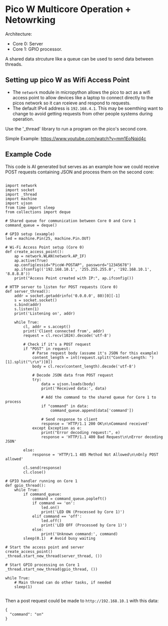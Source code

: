 # Pico W Multicore Operation + Netowrking

Architecture:

- Core 0: Server
- Core 1: GPIO processor.

A shared data strcuture like a queue can be used to send data between threads.

## Setting up pico W as Wifi Access Point 

- The `network` module in micropython allows the pico to act as a wifi access point to allow devices like a laptop to connect directly to the picos network so it can rceieve and respond to requests.
- The default IPv4 address is `192.168.4.1`. This may be soemthing want to change to avoid getting requests from other people systems during operation. 

Use the '_thread' library to run a program on the pico's second core.

Simple Example: https://www.youtube.com/watch?v=mm1EoNqjd4c

## Example Code

This code is AI generated but serves as an example how we could receive POST requests containing JSON and process them on the second core:

```

import network
import socket
import _thread
import machine
import ujson
from time import sleep
from collections import deque

# Shared queue for communication between Core 0 and Core 1
command_queue = deque()

# GPIO setup (example)
led = machine.Pin(25, machine.Pin.OUT)

# Wi-Fi Access Point setup (Core 0)
def create_access_point():
    ap = network.WLAN(network.AP_IF)
    ap.active(True)
    ap.config(essid="PicoW-POSTAP", password="12345678")
    ap.ifconfig(('192.168.10.1', '255.255.255.0', '192.168.10.1', '8.8.8.8'))
    print("Access Point created with IP:", ap.ifconfig())

# HTTP server to listen for POST requests (Core 0)
def server_thread():
    addr = socket.getaddrinfo('0.0.0.0', 80)[0][-1]
    s = socket.socket()
    s.bind(addr)
    s.listen(1)
    print('Listening on', addr)

    while True:
        cl, addr = s.accept()
        print('Client connected from', addr)
        request = cl.recv(1024).decode('utf-8')

        # Check if it's a POST request
        if "POST" in request:
            # Parse request body (assume it's JSON for this example)
            content_length = int(request.split("Content-Length: ")[1].split("\r\n")[0])
            body = cl.recv(content_length).decode('utf-8')
            
            # Decode JSON data from POST request
            try:
                data = ujson.loads(body)
                print('Received data:', data)

                # Add the command to the shared queue for Core 1 to process
                if "command" in data:
                    command_queue.append(data['command'])

                # Send response to client
                response = 'HTTP/1.1 200 OK\n\nCommand received'
            except Exception as e:
                print("Error decoding request:", e)
                response = 'HTTP/1.1 400 Bad Request\n\nError decoding JSON'
        
        else:
            response = 'HTTP/1.1 405 Method Not Allowed\n\nOnly POST allowed'

        cl.send(response)
        cl.close()

# GPIO handler running on Core 1
def gpio_thread():
    while True:
        if command_queue:
            command = command_queue.popleft()
            if command == 'on':
                led.on()
                print('LED ON (Processed by Core 1)')
            elif command == 'off':
                led.off()
                print('LED OFF (Processed by Core 1)')
            else:
                print('Unknown command:', command)
        sleep(0.1)  # Avoid busy waiting

# Start the access point and server
create_access_point()
_thread.start_new_thread(server_thread, ())

# Start GPIO processing on Core 1
_thread.start_new_thread(gpio_thread, ())

while True:
    # Main thread can do other tasks, if needed
    sleep(1)


```

Then a post request could be made to `http://192.168.10.1` with this data:
```
{
  "command": "on"
}
```







